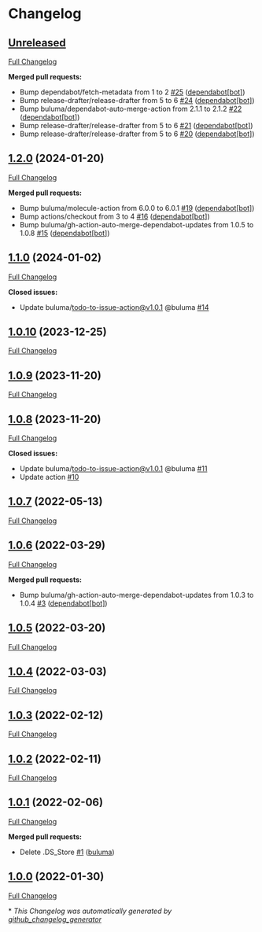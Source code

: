 # Changelog

## [Unreleased](https://github.com/buluma/ansible-role-upgrade/tree/HEAD)

[Full Changelog](https://github.com/buluma/ansible-role-upgrade/compare/1.2.0...HEAD)

**Merged pull requests:**

- Bump dependabot/fetch-metadata from 1 to 2 [\#25](https://github.com/buluma/ansible-role-upgrade/pull/25) ([dependabot[bot]](https://github.com/apps/dependabot))
- Bump release-drafter/release-drafter from 5 to 6 [\#24](https://github.com/buluma/ansible-role-upgrade/pull/24) ([dependabot[bot]](https://github.com/apps/dependabot))
- Bump buluma/dependabot-auto-merge-action from 2.1.1 to 2.1.2 [\#22](https://github.com/buluma/ansible-role-upgrade/pull/22) ([dependabot[bot]](https://github.com/apps/dependabot))
- Bump release-drafter/release-drafter from 5 to 6 [\#21](https://github.com/buluma/ansible-role-upgrade/pull/21) ([dependabot[bot]](https://github.com/apps/dependabot))
- Bump release-drafter/release-drafter from 5 to 6 [\#20](https://github.com/buluma/ansible-role-upgrade/pull/20) ([dependabot[bot]](https://github.com/apps/dependabot))

## [1.2.0](https://github.com/buluma/ansible-role-upgrade/tree/1.2.0) (2024-01-20)

[Full Changelog](https://github.com/buluma/ansible-role-upgrade/compare/1.1.0...1.2.0)

**Merged pull requests:**

- Bump buluma/molecule-action from 6.0.0 to 6.0.1 [\#19](https://github.com/buluma/ansible-role-upgrade/pull/19) ([dependabot[bot]](https://github.com/apps/dependabot))
- Bump actions/checkout from 3 to 4 [\#16](https://github.com/buluma/ansible-role-upgrade/pull/16) ([dependabot[bot]](https://github.com/apps/dependabot))
- Bump buluma/gh-action-auto-merge-dependabot-updates from 1.0.5 to 1.0.8 [\#15](https://github.com/buluma/ansible-role-upgrade/pull/15) ([dependabot[bot]](https://github.com/apps/dependabot))

## [1.1.0](https://github.com/buluma/ansible-role-upgrade/tree/1.1.0) (2024-01-02)

[Full Changelog](https://github.com/buluma/ansible-role-upgrade/compare/1.0.10...1.1.0)

**Closed issues:**

- Update buluma/todo-to-issue-action@v1.0.1 @buluma [\#14](https://github.com/buluma/ansible-role-upgrade/issues/14)

## [1.0.10](https://github.com/buluma/ansible-role-upgrade/tree/1.0.10) (2023-12-25)

[Full Changelog](https://github.com/buluma/ansible-role-upgrade/compare/1.0.9...1.0.10)

## [1.0.9](https://github.com/buluma/ansible-role-upgrade/tree/1.0.9) (2023-11-20)

[Full Changelog](https://github.com/buluma/ansible-role-upgrade/compare/1.0.8...1.0.9)

## [1.0.8](https://github.com/buluma/ansible-role-upgrade/tree/1.0.8) (2023-11-20)

[Full Changelog](https://github.com/buluma/ansible-role-upgrade/compare/1.0.7...1.0.8)

**Closed issues:**

- Update buluma/todo-to-issue-action@v1.0.1 @buluma [\#11](https://github.com/buluma/ansible-role-upgrade/issues/11)
- Update action [\#10](https://github.com/buluma/ansible-role-upgrade/issues/10)

## [1.0.7](https://github.com/buluma/ansible-role-upgrade/tree/1.0.7) (2022-05-13)

[Full Changelog](https://github.com/buluma/ansible-role-upgrade/compare/1.0.6...1.0.7)

## [1.0.6](https://github.com/buluma/ansible-role-upgrade/tree/1.0.6) (2022-03-29)

[Full Changelog](https://github.com/buluma/ansible-role-upgrade/compare/1.0.5...1.0.6)

**Merged pull requests:**

- Bump buluma/gh-action-auto-merge-dependabot-updates from 1.0.3 to 1.0.4 [\#3](https://github.com/buluma/ansible-role-upgrade/pull/3) ([dependabot[bot]](https://github.com/apps/dependabot))

## [1.0.5](https://github.com/buluma/ansible-role-upgrade/tree/1.0.5) (2022-03-20)

[Full Changelog](https://github.com/buluma/ansible-role-upgrade/compare/1.0.4...1.0.5)

## [1.0.4](https://github.com/buluma/ansible-role-upgrade/tree/1.0.4) (2022-03-03)

[Full Changelog](https://github.com/buluma/ansible-role-upgrade/compare/1.0.3...1.0.4)

## [1.0.3](https://github.com/buluma/ansible-role-upgrade/tree/1.0.3) (2022-02-12)

[Full Changelog](https://github.com/buluma/ansible-role-upgrade/compare/1.0.2...1.0.3)

## [1.0.2](https://github.com/buluma/ansible-role-upgrade/tree/1.0.2) (2022-02-11)

[Full Changelog](https://github.com/buluma/ansible-role-upgrade/compare/1.0.1...1.0.2)

## [1.0.1](https://github.com/buluma/ansible-role-upgrade/tree/1.0.1) (2022-02-06)

[Full Changelog](https://github.com/buluma/ansible-role-upgrade/compare/1.0.0...1.0.1)

**Merged pull requests:**

- Delete .DS\_Store [\#1](https://github.com/buluma/ansible-role-upgrade/pull/1) ([buluma](https://github.com/buluma))

## [1.0.0](https://github.com/buluma/ansible-role-upgrade/tree/1.0.0) (2022-01-30)

[Full Changelog](https://github.com/buluma/ansible-role-upgrade/compare/97980508bc59395aa16506f8592a23b431df2a4d...1.0.0)



\* *This Changelog was automatically generated by [github_changelog_generator](https://github.com/github-changelog-generator/github-changelog-generator)*
